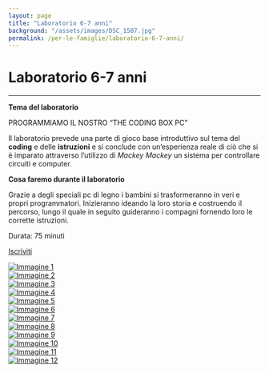 ```yaml
---
layout: page
title: "Laboratorio 6-7 anni"
background: "/assets/images/DSC_1507.jpg"
permalink: /per-le-famiglie/laboratorio-6-7-anni/
---
```


# Laboratorio 6-7 anni

<hr class="green-divider">

**Tema del laboratorio**

PROGRAMMIAMO IL NOSTRO “THE CODING BOX PC”

Il laboratorio prevede una parte di gioco base introduttivo sul tema del **coding** e delle **istruzioni** e si conclude con un’esperienza reale di ciò che si è imparato attraverso l’utilizzo di _Mackey Mackey_ un sistema per controllare circuiti e computer.

**Cosa faremo durante il laboratorio**

Grazie a degli speciali pc di legno i bambini si trasformeranno in veri e propri programmatori. Inizieranno ideando la loro storia e costruendo il percorso, lungo il quale in seguito guideranno i compagni fornendo loro le corrette istruzioni.

Durata: 75 minuti

<a href="{{ '/i-nostri-eventi/' | relative_url }}" class="btn-custom">Iscriviti</a>

<div class="image-grid">
    <div class="image-item">
        <a href="{{ '/assets/images/slideshow/DSC_1069.jpg' | relative_url }}" data-lightbox="gallery" data-title="Immagine 1">
            <img src="{{ '/assets/images/slideshow/DSC_1069.jpg' | relative_url }}" alt="Immagine 1">
        </a>
    </div>
    <div class="image-item">
        <a href="{{ '/assets/images/slideshow/6.jpg' | relative_url }}" data-lightbox="gallery" data-title="Immagine 2">
            <img src="{{ '/assets/images/slideshow/6.jpg' | relative_url }}" alt="Immagine 2">
        </a>
    </div>
    <div class="image-item">
        <a href="{{ '/assets/images/slideshow/5.jpg' | relative_url }}" data-lightbox="gallery" data-title="Immagine 3">
            <img src="{{ '/assets/images/slideshow/5.jpg' | relative_url }}" alt="Immagine 3">
        </a>
    </div>
    <div class="image-item">
        <a href="{{ '/assets/images/slideshow/4.png' | relative_url }}" data-lightbox="gallery" data-title="Immagine 4">
            <img src="{{ '/assets/images/slideshow/4.png' | relative_url }}" alt="Immagine 4">
        </a>
    </div>
    <div class="image-item">
        <a href="{{ '/assets/images/slideshow/3.jpg' | relative_url }}" data-lightbox="gallery" data-title="Immagine 5">
            <img src="{{ '/assets/images/slideshow/3.jpg' | relative_url }}" alt="Immagine 5">
        </a>
    </div>
    <div class="image-item">
        <a href="{{ '/assets/images/slideshow/2.jpg' | relative_url }}" data-lightbox="gallery" data-title="Immagine 6">
            <img src="{{ '/assets/images/slideshow/2.jpg' | relative_url }}" alt="Immagine 6">
        </a>
    </div>
    <div class="image-item">
        <a href="{{ '/assets/images/slideshow/1.jpg' | relative_url }}" data-lightbox="gallery" data-title="Immagine 7">
            <img src="{{ '/assets/images/slideshow/1.jpg' | relative_url }}" alt="Immagine 7">
        </a>
    </div>
    <div class="image-item">
        <a href="{{ '/assets/images/DSC_1507.jpg' | relative_url }}" data-lightbox="gallery" data-title="Immagine 8">
            <img src="{{ '/assets/images/DSC_1507.jpg' | relative_url }}" alt="Immagine 8">
        </a>
    </div>
    <div class="image-item">
        <a href="{{ '/assets/images/DSC_1176.jpg' | relative_url }}" data-lightbox="gallery" data-title="Immagine 9">
            <img src="{{ '/assets/images/DSC_1176.jpg' | relative_url }}" alt="Immagine 9">
        </a>
    </div>
    <div class="image-item">
        <a href="{{ '/assets/images/slideshow/DSC_1299.jpg' | relative_url }}" data-lightbox="gallery" data-title="Immagine 10">
            <img src="{{ '/assets/images/slideshow/DSC_1299.jpg' | relative_url }}" alt="Immagine 10">
        </a>
    </div>
    <div class="image-item">
        <a href="{{ '/assets/images/slideshow/DSC_1447.jpg' | relative_url }}" data-lightbox="gallery" data-title="Immagine 11">
            <img src="{{ '/assets/images/slideshow/DSC_1447.jpg' | relative_url }}" alt="Immagine 11">
        </a>
    </div>
    <div class="image-item">
        <a href="{{ '/assets/images/slideshow/DSC_1526.jpg' | relative_url }}" data-lightbox="gallery" data-title="Immagine 12">
            <img src="{{ '/assets/images/slideshow/DSC_1526.jpg' | relative_url }}" alt="Immagine 12">
        </a>
    </div>
</div>
